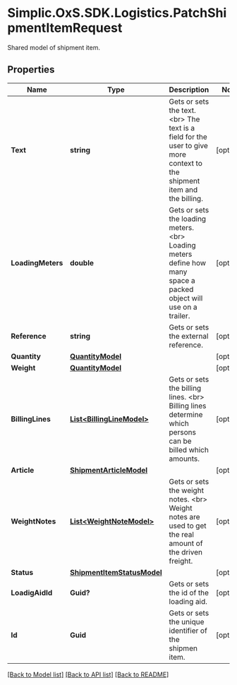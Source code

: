 # Simplic.OxS.SDK.Logistics.PatchShipmentItemRequest
Shared model of shipment item.

## Properties

Name | Type | Description | Notes
------------ | ------------- | ------------- | -------------
**Text** | **string** | Gets or sets the text.  &lt;br&gt;  The text is a field for the user to give more context to the shipment item and the billing.   | [optional] 
**LoadingMeters** | **double** | Gets or sets the loading meters.  &lt;br&gt;  Loading meters define how many space a packed object will use on a trailer.   | [optional] 
**Reference** | **string** | Gets or sets the external reference. | [optional] 
**Quantity** | [**QuantityModel**](QuantityModel.md) |  | [optional] 
**Weight** | [**QuantityModel**](QuantityModel.md) |  | [optional] 
**BillingLines** | [**List&lt;BillingLineModel&gt;**](BillingLineModel.md) | Gets or sets the billing lines.  &lt;br&gt;  Billing lines determine which persons can be billed which amounts.   | [optional] 
**Article** | [**ShipmentArticleModel**](ShipmentArticleModel.md) |  | [optional] 
**WeightNotes** | [**List&lt;WeightNoteModel&gt;**](WeightNoteModel.md) | Gets or sets the weight notes.  &lt;br&gt;  Weight notes are used to get the real amount of the driven freight.   | [optional] 
**Status** | [**ShipmentItemStatusModel**](ShipmentItemStatusModel.md) |  | [optional] 
**LoadigAidId** | **Guid?** | Gets or sets the id of the loading aid. | [optional] 
**Id** | **Guid** | Gets or sets the unique identifier of the shipmen item. | [optional] 

[[Back to Model list]](../README.md#documentation-for-models) [[Back to API list]](../README.md#documentation-for-api-endpoints) [[Back to README]](../README.md)

